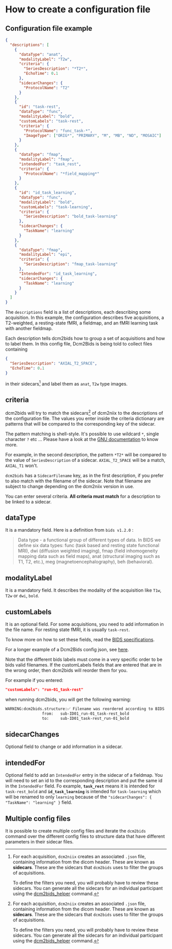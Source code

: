 # How to create a configuration file

## Configuration file example

```json
{
  "descriptions": [
    {
      "dataType": "anat",
      "modalityLabel": "T2w",
      "criteria": {
        "SeriesDescription": "*T2*",
        "EchoTime": 0.1
      },
      "sidecarChanges": {
        "ProtocolName": "T2"
      }
    },
    {
      "id": "task-rest",
      "dataType": "func",
      "modalityLabel": "bold",
      "customLabels": "task-rest",
      "criteria": {
        "ProtocolName": "func_task-*",
        "ImageType": ["ORIG*", "PRIMARY", "M", "MB", "ND", "MOSAIC"]
      }
    },
    {
      "dataType": "fmap",
      "modalityLabel": "fmap",
      "intendedFor": "task_rest",
      "criteria": {
        "ProtocolName": "*field_mapping*"
      }
    },
    {
      "id": "id_task_learning",
      "dataType": "func",
      "modalityLabel": "bold",
      "customLabels": "task-learning",
      "criteria": {
        "SeriesDescription": "bold_task-learning"
      },
      "sidecarChanges": {
        "TaskName": "learning"
      }
    },
    {
      "dataType": "fmap",
      "modalityLabel": "epi",
      "criteria": {
        "SeriesDescription": "fmap_task-learning"
      },
      "IntendedFor": "id_task_learning",
      "sidecarChanges": {
        "TaskName": "learning"
      }
    }
  ]
}
```

The `descriptions` field is a list of descriptions, each describing some
acquisition. In this example, the configuration describes five acquisitions, a
T2-weighted, a resting-state fMRI, a fieldmap, and an fMRI learning task with
another fieldmap.

Each description tells dcm2bids how to group a set of acquisitions and how to
label them. In this config file, Dcm2Bids is being told to collect files
containing

```json
{
  "SeriesDescription": "AXIAL_T2_SPACE",
  "EchoTime": 0.1
}
```

in their sidecars[^1] and label them as `anat`, `T2w` type images.

## criteria

dcm2bids will try to match the sidecars[^1] of dcm2niix to the descriptions of
the configuration file. The values you enter inside the criteria dictionary are
patterns that will be compared to the corresponding key of the sidecar.

The pattern matching is shell-style. It's possible to use wildcard `*`, single
character `?` etc ... Please have a look at the [GNU documentation][gnu-pattern]
to know more.

For example, in the second description, the pattern `*T2*` will be compared to
the value of `SeriesDescription` of a sidecar. `AXIAL_T2_SPACE` will be a match,
`AXIAL_T1` won't.

`dcm2bids` has a `SidecarFilename` key, as in the first description, if you
prefer to also match with the filename of the sidecar. Note that filename are
subject to change depending on the dcm2niix version in use.

You can enter several criteria. **All criteria must match** for a description to
be linked to a sidecar.

## dataType

It is a mandatory field. Here is a definition from `bids v1.2.0` :

> Data type - a functional group of different types of data. In BIDS we define
> six data types: func (task based and resting state functional MRI), dwi
> (diffusion weighted imaging), fmap (field inhomogeneity mapping data such as
> field maps), anat (structural imaging such as T1, T2, etc.), meg
> (magnetoencephalography), beh (behavioral).

## modalityLabel

It is a mandatory field. It describes the modality of the acquisition like
`T1w`, `T2w` or `dwi`, `bold`.

## customLabels

It is an optional field. For some acquisitions, you need to add information in
the file name. For resting state fMRI, it is usually `task-rest`.

To know more on how to set these fields, read the [BIDS
specifications][bids-spec].

For a longer example of a Dcm2Bids config json, see
[here](https://github.com/unfmontreal/Dcm2Bids/blob/master/example/config.json).

Note that the different bids labels must come in a very specific order to be bids valid filenames. 
If the customLabels fields that are entered that are in the wrong order,
then dcm2bids will reorder them for you.

For example if you entered:

```json
"customLabels": "run-01_task-rest"
```

when running dcm2bids, you will get the following warning:

```bash
WARNING:dcm2bids.structure:✅ Filename was reordered according to BIDS entity table order:
                from:   sub-ID01_run-01_task-rest_bold
                to:     sub-ID01_task-rest_run-01_bold
```

## sidecarChanges

Optional field to change or add information in a sidecar.

## intendedFor

Optional field to add an `IntendedFor` entry in the sidecar of a fieldmap. 
You will need to set an id to the corresponding description and put the same id in the `IntendedFor` field.
Fo example, **`task_rest`** means it is intended for `task-rest_bold` 
and **`id_task_learning`** is intended for `task-learning` which will be
renamed to only `learning` because of the `"sidecarChanges": { "TaskName": "learning" }` field.

## Multiple config files

It is possible to create multiple config files and iterate the `dcm2bids`
command over the different config files to structure data that have different
parameters in their sidecar files.

[^1]:
    For each acquisition, `dcm2niix` creates an associated `.json` file,
    containing information from the dicom header. These are known as
    **sidecars**. These are the sidecars that `dcm2bids` uses to filter the
    groups of acquisitions.

    To define the filters you need, you will probably have to review these
    sidecars. You can generate all the sidecars for an individual participant
    using the [dcm2bids_helper](./use-main-commands.md#tools) command.

[bids-spec]: https://bids-specification.readthedocs.io/en/stable/
[gnu-pattern]:
  https://www.gnu.org/software/bash/manual/html_node/Pattern-Matching.html

